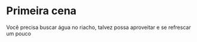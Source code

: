 # Primeira cena  

Você precisa buscar água no riacho, talvez possa aproveitar e se refrescar um pouco
